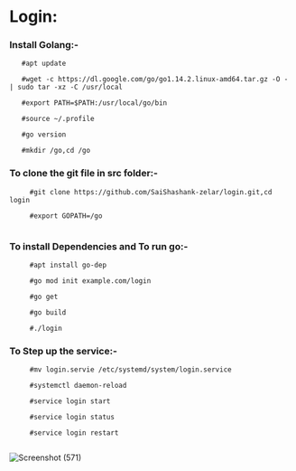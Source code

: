 # Login:

### Install Golang:-
  
  
  ```
     #apt update

     #wget -c https://dl.google.com/go/go1.14.2.linux-amd64.tar.gz -O - | sudo tar -xz -C /usr/local

     #export PATH=$PATH:/usr/local/go/bin

     #source ~/.profile

     #go version

     #mkdir /go,cd /go

  ```  

### To clone the git file in src folder:-

```
     #git clone https://github.com/SaiShashank-zelar/login.git,cd login

     #export GOPATH=/go
    
``` 
   

### To install Dependencies and To run go:-

```
     #apt install go-dep
     
     #go mod init example.com/login

     #go get

     #go build

     #./login
```


### To Step up  the service:-

```
     #mv login.servie /etc/systemd/system/login.service
    
     #systemctl daemon-reload
    
     #service login start

     #service login status
    
     #service login restart
    
```




![Screenshot (571)](https://user-images.githubusercontent.com/82635540/116516918-d76da480-a8eb-11eb-8bcf-c1e600c6bc1b.png)



